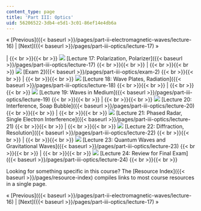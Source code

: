 ```yaml
---
content_type: page
title: 'Part III: Optics'
uid: 56206522-3db4-e5d1-3c01-86ef14e4db6a
---
```


« [Previous]({{< baseurl >}}/pages/part-ii-electromagnetic-waves/lecture-16) | [Next]({{< baseurl >}}/pages/part-iii-optics/lecture-17) »

|  {{< br >}}{{< br >}} ![](BASEURL_PLACEHOLDER/resources/l17) [Lecture 17: Polarization, Polarizer]({{< baseurl >}}/pages/part-iii-optics/lecture-17) {{< br >}}{{< br >}}  |  {{< br >}}{{< br >}} ![](BASEURL_PLACEHOLDER/resources/exam2) [Exam 2]({{< baseurl >}}/pages/part-iii-optics/exam-2) {{< br >}}{{< br >}}  |  {{< br >}}{{< br >}} ![](BASEURL_PLACEHOLDER/resources/l18) [Lecture 18: Wave Plates, Radiation]({{< baseurl >}}/pages/part-iii-optics/lecture-18) {{< br >}}{{< br >}}  |  {{< br >}}{{< br >}} ![](BASEURL_PLACEHOLDER/resources/l19) [Lecture 19: Waves in Medium]({{< baseurl >}}/pages/part-iii-optics/lecture-19) {{< br >}}{{< br >}}  |  {{< br >}}{{< br >}} ![](BASEURL_PLACEHOLDER/resources/l20) [Lecture 20: Interference, Soap Bubble]({{< baseurl >}}/pages/part-iii-optics/lecture-20) {{< br >}}{{< br >}}  |  {{< br >}}{{< br >}} ![](BASEURL_PLACEHOLDER/resources/l21) [Lecture 21: Phased Radar, Single Electron Interference]({{< baseurl >}}/pages/part-iii-optics/lecture-21) {{< br >}}{{< br >}}  |  {{< br >}}{{< br >}} ![](BASEURL_PLACEHOLDER/resources/l22) [Lecture 22: Diffraction, Resolution]({{< baseurl >}}/pages/part-iii-optics/lecture-22) {{< br >}}{{< br >}}  |  {{< br >}}{{< br >}} ![](BASEURL_PLACEHOLDER/resources/l23) [Lecture 23: Quantum Waves and Gravitational Waves]({{< baseurl >}}/pages/part-iii-optics/lecture-23) {{< br >}}{{< br >}}  |  {{< br >}}{{< br >}} ![](BASEURL_PLACEHOLDER/resources/l24) [Lecture 24: Review for Final Exam]({{< baseurl >}}/pages/part-iii-optics/lecture-24) {{< br >}}{{< br >}}  

Looking for something specific in this course? The [Resource Index]({{< baseurl >}}/pages/resource-index) compiles links to most course resources in a single page.

« [Previous]({{< baseurl >}}/pages/part-ii-electromagnetic-waves/lecture-16) | [Next]({{< baseurl >}}/pages/part-iii-optics/lecture-17) »